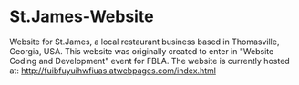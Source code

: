 # St.James-Website
Website for St.James, a local restaurant business based in Thomasville, Georgia, USA. This website was originally created to enter in "Website Coding and Development" event for FBLA. 
The website is currently hosted at:
http://fuibfuyuihwfiuas.atwebpages.com/index.html

